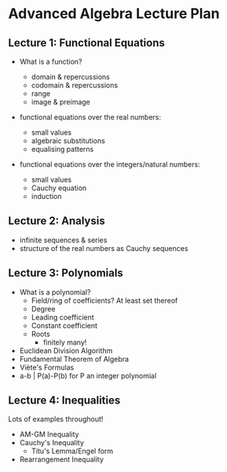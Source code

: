 # Advanced Algebra Lecture Plan

## Lecture 1: Functional Equations

- What is a function?
  - domain & repercussions
  - codomain & repercussions
  - range
  - image & preimage

- functional equations over the real numbers:
  - small values
  - algebraic substitutions
  - equalising patterns

- functional equations over the integers/natural numbers:
  - small values
  - Cauchy equation
  - induction


## Lecture 2: Analysis

- infinite sequences & series
- structure of the real numbers as Cauchy sequences


## Lecture 3: Polynomials

- What is a polynomial?
  - Field/ring of coefficients? At least set thereof
  - Degree
  - Leading coefficient
  - Constant coefficient
  - Roots
    - finitely many!
- Euclidean Division Algorithm
- Fundamental Theorem of Algebra
- Viète's Formulas
- a-b | P(a)-P(b) for P an integer polynomial


## Lecture 4: Inequalities

Lots of examples throughout!

- AM-GM Inequality
- Cauchy's Inequality
  - Titu's Lemma/Engel form
- Rearrangement Inequality
